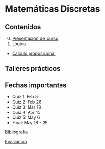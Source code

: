 # Matemáticas Discretas

## Contenidos  

0. [Presentación del curso](0-presentacion/index.html)  
1. Lógica  
  - [Calculo proposicional](1.1-proposiciones/index.html)  

<!--  
  - [Cálculo de predicados](1.2-predicados/index.html)  
2. [Prolog](3-Prolog/index.html)
3. [Inducción y Recursividad](2-induccionRecursividad/index.html)
4. [Aplicaciones a la programación](4-AplicacionesProgramacion/index.html)
-->


## Talleres prácticos  


<!--
1. [Circuitos digitales 1](practicas/Taller1-Logisim-202020.pdf)  
2. [Circuitos digitales 2](practicas/Taller2-Logisim-201920.pdf)  
3. [Prolog 1 - Hechos](practicas/Taller3-Prolog-201920.pdf)  
4. [Prolog 2 - Reglas](practicas/Taller4-Prolog-201920.pdf)  
5. [Prolog 3 - Unificación/Traza de ejecución](practicas/Taller5-Prolog-201920.pdf)  
6. [Prolog 4 - Aritmética/IO](practicas/Taller6-Prolog-201920.pdf)  
7. [Prolog 5 - Recursividad/Iteración](practicas/Taller7-Prolog-201920.pdf)  
-->

## Fechas importantes

- Quiz 1: Feb 5
- Quiz 2: Feb 26
- Quiz 3: Mar 18
- Quiz 4: Abr 15
- Quiz 5: May 6
- Final: May 18 - 29  


[Bibliografía](bibliografia.html)


[Evaluación](evaluacion.html)
